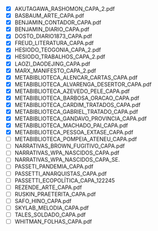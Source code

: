 - [x] AKUTAGAWA_RASHOMON_CAPA_2.pdf 						
- [x] BASBAUM_ARTE_CAPA.pdf 								
- [x] BENJAMIN_CONTADOR_CAPA.pdf							
- [x] BENJAMIN_DIARIO_CAPA.pdf  							
- [x] DOSTO_DIARIO1873_CAPA.pdf 							
- [x] FREUD_LITERATURA_CAPA.pdf							
- [x] HESIODO_TEOGONIA_CAPA_2.pdf							
- [x] HESIODO_TRABALHOS_CAPA_2.pdf						
- [x] LAOZI_DAODEJING_CAPA.pdf 							
- [x] MARX_MANIFESTO_CAPA_2.pdf 							
- [x] METABIBLIOTECA_ALENCAR_CARTAS_CAPA.pdf 				
- [x] METABIBLIOTECA_ALVARENGA_DESERTOR_CAPA.pdf 			
- [x] METABIBLIOTECA_AZEVEDO_PELE_CAPA.pdf 				
- [x] METABIBLIOTECA_BARBOSA_ORACAO_CAPA.pdf 				
- [x] METABIBLIOTECA_CARDIM_TRATADOS_CAPA.pdf				
- [x] METABIBLIOTECA_GABRIEL_TRATADO_CAPA.pdf 			
- [x] METABIBLIOTECA_GANDAVO_PROVINCIA_CAPA.pdf 			
- [x] METABIBLIOTECA_MACHADO_PAI_CAPA.pdf					
- [x] METABIBLIOTECA_PESSOA_EXTASE_CAPA.pdf  				
- [ ] METABIBLIOTECA_POMPEIA_ATENEU_CAPA.pdf				
- [ ] NARRATIVAS_BROWN_FUGITIVO_CAPA.pdf
- [ ] NARRATIVAS_WPA_NASCIDOS_CAPA.pdf
- [ ] NARRATIVAS_WPA_NASCIDOS_CAPA_SE.
- [ ] PASSETI_PANDEMIA_CAPA.pdf  		
- [ ] PASSETTI_ANARQUISTAS_CAPA.pdf   
- [ ] PASSETTI_ECOPOLÍTICA_CAPA_122245
- [ ] REZENDE_ARTE_CAPA.pdf  			
- [ ] RUSKIN_PRAETERITA_CAPA.pdf 		
- [ ] SAFO_HINO_CAPA.pdf				
- [ ] SKYLAB_MELODIA_CAPA.pdf 		
- [ ] TALES_SOLDADO_CAPA.pdf 			
- [ ] WHITMAN_FOLHAS_CAPA.pdf